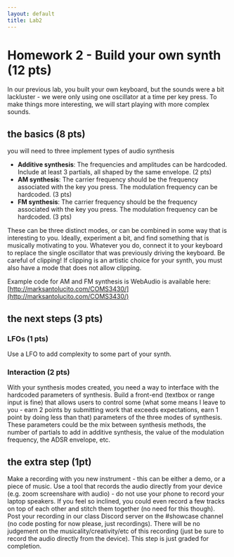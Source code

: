 ```yaml
---
layout: default
title: Lab2
---
```


# Homework 2 - Build your own synth (12 pts)

In our previous lab, you built your own keyboard, but the sounds were a bit lackluster - we were only using one oscillator at a time per key press.
To make things more interesting, we will start playing with more complex sounds.


## the basics (8 pts)

you will need to three implement types of audio synthesis

- **Additive synthesis**: The frequencies and amplitudes can be hardcoded. Include at least 3 partials, all shaped by the same envelope. (2 pts)
- **AM synthesis**: The carrier frequency should be the frequency associated with the key you press. The modulation frequency can be hardcoded. (3 pts)
- **FM synthesis**: The carrier frequency should be the frequency associated with the key you press. The modulation frequency can be hardcoded. (3 pts) 

These can be three distinct modes, or can be combined in some way that is interesting to you.
Ideally, experiment a bit, and find something that is musically motivating to you.
Whatever you do, connect it to your keyboard to replace the single oscillator that was previously driving the keyboard.
Be careful of clipping! If clipping is an artistic choice for your synth, you must also have a mode that does not allow clipping.

Example code for AM and FM synthesis is WebAudio is available here: [http://marksantolucito.com/COMS3430/](http://marksantolucito.com/COMS3430/)

## the next steps (3 pts)

### LFOs (1 pts)
Use a LFO to add complexity to some part of your synth.

### Interaction (2 pts)
With your synthesis modes created, you need a way to interface with the hardcoded parameters of synthesis. 
Build a front-end (textbox or range input is fine) that allows users to control some (what some means I leave to you - earn 2 points by submitting work that exceeds expectations, earn 1 point by doing less than that) parameters of the three modes of synthesis.
These parameters could be the mix between synthesis methods, the number of partials to add in additive synthesis, the value of the modulation frequency, the ADSR envelope, etc.

## the extra step (1pt)

Make a recording with you new instrument - this can be either a demo, or a piece of music.
Use a tool that records the audio directly from your device (e.g. zoom screenshare with audio) - do not use your phone to record your laptop speakers.
If you feel so inclined, you could even record a few tracks on top of each other and stitch them together (no need for this though).
Post your recording in our class Discord server on the #showcase channel (no code posting for now please, just recordings).
There will be no judgement on the musicality/creativity/etc of this recording (just be sure to record the audio directly from the device). This step is just graded for completion.

